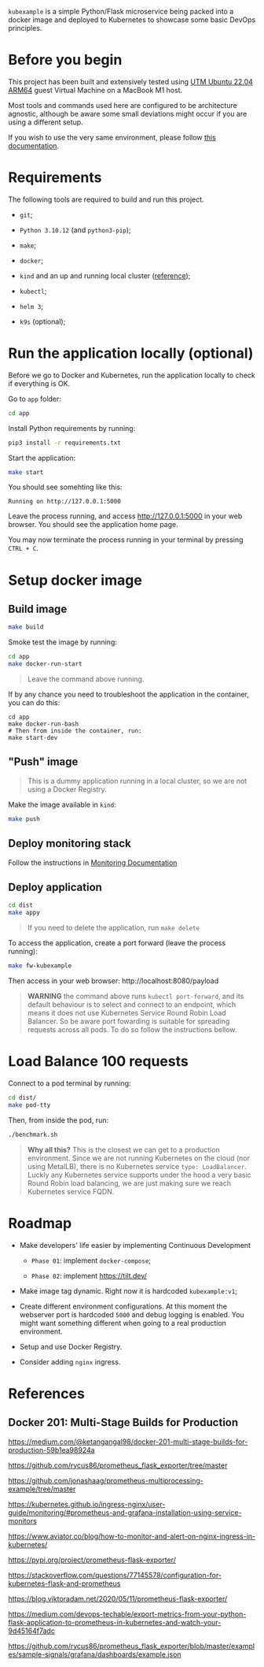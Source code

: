 `kubexample` is a simple Python/Flask microservice being packed into a docker image and deployed to Kubernetes to showcase some basic DevOps principles.

# Before you begin

This project has been built and extensively tested using [UTM Ubuntu 22.04 ARM64](https://mac.getutm.app/gallery/ubuntu-20-04) guest Virtual Machine on a MacBook M1 host.

Most tools and commands used here are configured to be architecture agnostic, although be aware some small deviations might occur if you are using a different setup.

If you wish to use the very same environment, please follow [this documentation](./doc/utm-ubuntu-2204-arm64.md).

# Requirements

The following tools are required to build and run this project.

- `git`;

- `Python 3.10.12` (and `python3-pip`);

- `make`;

- `docker`;

- `kind` and an up and running local cluster ([reference](./kind/README.md));

- `kubectl`;

- `helm 3`;

- `k9s` (optional);

# Run the application locally (optional)

Before we go to Docker and Kubernetes, run the application locally to check if everything is OK.

Go to `app` folder:

```bash
cd app
```

Install Python requirements by running:

```bash
pip3 install -r requirements.txt
```

Start the application:

```bash
make start
```

You should see somehting like this:

```
Running on http://127.0.0.1:5000
```

Leave the process running, and access http://127.0.0.1:5000 in your web browser. You should see the application home page.

You may now terminate the process running in your terminal by pressing `CTRL + C`.

# Setup docker image

## Build image

```bash
make build
```

Smoke test the image by running:

```bash
cd app
make docker-run-start
```

> Leave the command above running.

If by any chance you need to troubleshoot the application in the container, you can do this:

```
cd app
make docker-run-bash
# Then from inside the container, run:
make start-dev
```

## "Push" image

> This is a dummy application running in a local cluster, so we are not using a Docker Registry.

Make the image available in `kind`:

```bash
make push
```

## Deploy monitoring stack

Follow the instructions in [Monitoring Documentation](./monitoring/README.md)

## Deploy application

```bash
cd dist
make appy
```
> If you need to delete the application, run `make delete`

To access the application, create a port forward (leave the process running):

```bash
make fw-kubexample
```

Then access in your web browser: http://localhost:8080/payload 

> **WARNING** the command above runs `kubectl port-forward`, and its default behaviour is to select and connect to an endpoint, which means it does not use Kubernetes Service Round Robin Load Balancer. So be aware port fowarding is suitable for spreading requests across all pods. To do so follow the instructions bellow.

# Load Balance 100 requests

Connect to a pod terminal by running:

```bash
cd dist/
make pod-tty
```

Then, from inside the pod, run:

```bash
./benchmark.sh
```

> **Why all this?** This is the closest we can get to a production environment. Since we are not running Kubernetes on the cloud (nor using MetalLB), there is no Kubernetes service `type: LoadBalancer`. Luckly any Kubernetes service supports under the hood a very basic Round Robin load balancing, we are just making sure we reach Kubernetes service FQDN.

# Roadmap

- Make developers' life easier by implementing Continuous Development

  - `Phase 01`: implement `docker-compose`;

  - `Phase 02`: implement https://tilt.dev/

- Make image tag dynamic. Right now it is hardcoded `kubexample:v1`;

- Create different environment configurations. At this moment the webserver port is hardcoded `5000` and debug logging is enabled. You might want something different when going to a real production environment.

- Setup and use Docker Registry.

- Consider adding `nginx` ingress.

# References

## Docker 201: Multi-Stage Builds for Production

https://medium.com/@ketangangal98/docker-201-multi-stage-builds-for-production-59b1ea98924a

https://github.com/rycus86/prometheus_flask_exporter/tree/master

https://github.com/jonashaag/prometheus-multiprocessing-example/tree/master

https://kubernetes.github.io/ingress-nginx/user-guide/monitoring/#prometheus-and-grafana-installation-using-service-monitors

https://www.aviator.co/blog/how-to-monitor-and-alert-on-nginx-ingress-in-kubernetes/



https://pypi.org/project/prometheus-flask-exporter/

https://stackoverflow.com/questions/77145578/configuration-for-kubernetes-flask-and-prometheus

https://blog.viktoradam.net/2020/05/11/prometheus-flask-exporter/

https://medium.com/devops-techable/export-metrics-from-your-python-flask-application-to-prometheus-in-kubernetes-and-watch-your-9d45164f7adc

https://github.com/rycus86/prometheus_flask_exporter/blob/master/examples/sample-signals/grafana/dashboards/example.json